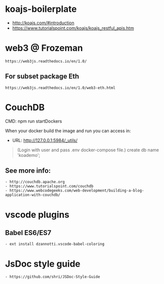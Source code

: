 # koajs-boilerplate

- http://koajs.com/#introduction
- https://www.tutorialspoint.com/koajs/koajs_restful_apis.htm


# web3 @ Frozeman
    https://web3js.readthedocs.io/en/1.0/
## For subset package Eth 
    https://web3js.readthedocs.io/en/1.0/web3-eth.html


# CouchDB
CMD: npm run startDockers

When your docker build the image and run you can access in: 
- URL: http://127.0.0.1:5984/_utils/
> (Login with user and pass .env docker-compose file.)
> create db name 'koademo';
## See more info: 
    - http://couchdb.apache.org
    - https://www.tutorialspoint.com/couchdb
    - https://www.webcodegeeks.com/web-development/building-a-blog-application-with-couchdb/

# vscode plugins
## Babel ES6/ES7
    - ext install dzannotti.vscode-babel-coloring
# JsDoc style guide
    - https://github.com/shri/JSDoc-Style-Guide
